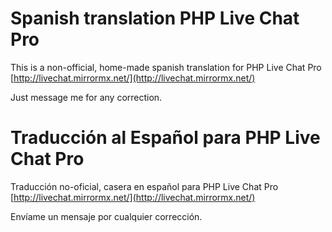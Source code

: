# Spanish translation PHP Live Chat Pro

This is a non-official, home-made spanish translation for PHP Live Chat Pro [http://livechat.mirrormx.net/](http://livechat.mirrormx.net/)

Just message me for any correction.


# Traducción al Español para PHP Live Chat Pro

Traducción no-oficial, casera en español para PHP Live Chat Pro [http://livechat.mirrormx.net/](http://livechat.mirrormx.net/)

Envíame un mensaje por cualquier corrección.
